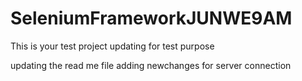 # SeleniumFrameworkJUNWE9AM

This is your test project
updating for test purpose

updating the read me file
adding newchanges for server connection


